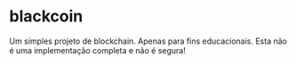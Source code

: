 # blackcoin
Um simples projeto de blockchain. Apenas para fins educacionais. Esta não é uma implementação completa e não é segura!